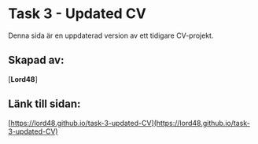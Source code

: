 # Task 3 - Updated CV

Denna sida är en uppdaterad version av ett tidigare CV-projekt.

## Skapad av:
[**Lord48**]

## Länk till sidan:
[https://lord48.github.io/task-3-updated-CV](https://lord48.github.io/task-3-updated-CV)
